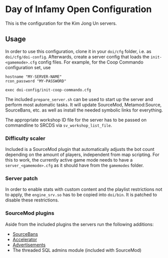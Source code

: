 # Day of Infamy Open Configuration

This is the configuration for the Kim Jong Un servers.

## Usage

In order to use this configuration, clone it in your `doi/cfg` folder, i.e. as `doi/cfg/doi-config`.
Afterwards, create a server config that loads the `init-<gamemode>.cfg` config files.
For example, for the Coop Commando configuration set, use

```
hostname "MY-SERVER-NAME"
rcon_password "MY-PASSWORD"

exec doi-config/init-coop-commando.cfg
```
The included `prepare_server.sh` can be used to start up the server and perform most automatic tasks.
It will update SourceMod, Metamod:Source, SourceBans, etc. as well as install the needed symbolic links for everything.

The appropriate workshop ID file for the server has to be passed on commandline to SRCDS via `sv_workshop_list_file`.

### Difficulty scaler
Included is a SourceMod plugin that automatically adjusts the bot count depending on the amount of players, independent from map scripting. For this to work, the currently active game mode needs to have a `server_<gamemode>.cfg` as it should have from the `gamemodes` folder.

### Server patch
In order to enable stats with custom content and the playlist restrictions not to apply, the `engine_srv.so` has to be copied into `doi/bin`. It is patched to disable these restrictions.

### SourceMod plugins
Aside from the included plugins the servers run the following additions:

- [SourceBans](https://github.com/sbpp/sourcebans-pp)
- [Accelerator](https://forums.alliedmods.net/showthread.php?t=277703)
- [Advertisements](https://forums.alliedmods.net/showthread.php?t=155705)
- The threaded SQL admins module (included with SourceMod)
